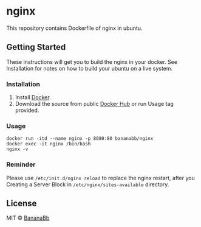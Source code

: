 # nginx
This repository contains Dockerfile of nginx in ubuntu.

## Getting Started
These instructions will get you to build the nginx in your docker. See Installation for notes on how to build your ubuntu on a live system.

### Installation
1. Install [Docker](https://www.docker.com/).
2. Download the source from public [Docker Hub](https://hub.docker.com/r/bananabb/nginx/) or run Usage tag provided.

### Usage
```
docker run -itd --name nginx -p 8080:80 bananabb/nginx
docker exec -it nginx /bin/bash
nginx -v
```

### Reminder
Please use `/etc/init.d/nginx reload` to replace the nginx restart, after you Creating a Server Block in `/etc/nginx/sites-available` directory.

## License
MIT © [BananaBb](https://github.com/BananaBb)